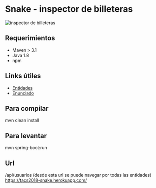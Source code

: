 # Snake - inspector de billeteras

![inspector de billeteras](https://i.ytimg.com/vi/SBSIotb48Jc/hqdefault.jpg)

## Requerimientos
- Maven > 3.1
- Java 1.8
- npm

## Links útiles
* [Entidades](https://drive.google.com/file/d/1zwPUHzhI3LDzClJPeA2sCS8lPmJ7Yh3X/view?usp=sharing)
* [Enunciado](https://docs.google.com/document/d/e/2PACX-1vRLeXzBReqD6_mOCdQL-N6-zrgQjLa7CRfaPn_k4oVKGXnlZdwEhEv3oYhMv7jmFw1xSLJh7GZFPswi/pub)

## Para compilar 
mvn clean install

## Para levantar
mvn spring-boot:run


## Url
/api/usuarios (desde esta url se puede navegar por todas las entidades)
https://tacs2018-snake.herokuapp.com/
